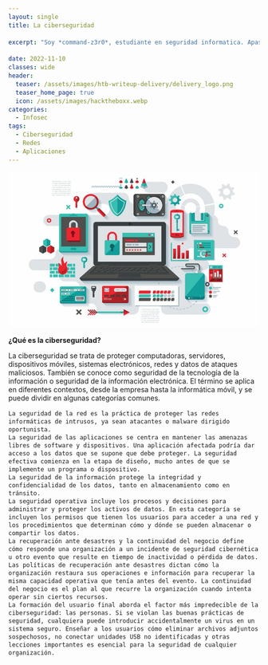 ```yaml
---
layout: single
title: La ciberseguridad

excerpt: "Soy *command-z3r0*, estudiante en seguridad informatica. Apasionado de este mundillo desde temprana edad"

date: 2022-11-10
classes: wide
header:
  teaser: /assets/images/htb-writeup-delivery/delivery_logo.png
  teaser_home_page: true
  icon: /assets/images/hacktheboxx.webp
categories:
  - Infosec
tags:  
  - Ciberseguridad
  - Redes
  - Aplicaciones
---
```


![](/assets/images/htb-writeup-delivery/secu.jpg)



**¿Qué es la ciberseguridad?**

La ciberseguridad se trata de proteger computadoras, servidores, dispositivos móviles, sistemas electrónicos, redes y datos de ataques maliciosos. También se conoce como seguridad de la tecnología de la información o seguridad de la información electrónica. El término se aplica en diferentes contextos, desde la empresa hasta la informática móvil, y se puede dividir en algunas categorías comunes.

    La seguridad de la red es la práctica de proteger las redes informáticas de intrusos, ya sean atacantes o malware dirigido oportunista.
    La seguridad de las aplicaciones se centra en mantener las amenazas libres de software y dispositivos. Una aplicación afectada podría dar acceso a los datos que se supone que debe proteger. La seguridad efectiva comienza en la etapa de diseño, mucho antes de que se implemente un programa o dispositivo.
    La seguridad de la información protege la integridad y confidencialidad de los datos, tanto en almacenamiento como en tránsito.
    La seguridad operativa incluye los procesos y decisiones para administrar y proteger los activos de datos. En esta categoría se incluyen los permisos que tienen los usuarios para acceder a una red y los procedimientos que determinan cómo y dónde se pueden almacenar o compartir los datos.
    La recuperación ante desastres y la continuidad del negocio define cómo responde una organización a un incidente de seguridad cibernética u otro evento que resulte en tiempo de inactividad o pérdida de datos. Las políticas de recuperación ante desastres dictan cómo la organización restaura sus operaciones e información para recuperar la misma capacidad operativa que tenía antes del evento. La continuidad del negocio es el plan al que recurre la organización cuando intenta operar sin ciertos recursos.
    La formación del usuario final aborda el factor más impredecible de la ciberseguridad: las personas. Si se violan las buenas prácticas de seguridad, cualquiera puede introducir accidentalmente un virus en un sistema seguro. Enseñar a los usuarios cómo eliminar archivos adjuntos sospechosos, no conectar unidades USB no identificadas y otras lecciones importantes es esencial para la seguridad de cualquier organización.




